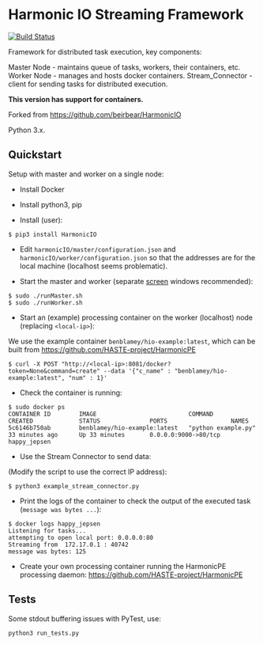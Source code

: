 # Harmonic IO Streaming Framework


[![Build Status](https://travis-ci.org/HASTE-project/HarmonicIO.svg?branch=master)](https://travis-ci.org/HASTE-project/HasteStorageClient)


Framework for distributed task execution, key components:

Master Node - maintains queue of tasks, workers, their containers, etc.
Worker Node - manages and hosts docker containers.
Stream_Connector - client for sending tasks for distributed execution.

**This version has support for containers.**

Forked from https://github.com/beirbear/HarmonicIO

Python 3.x.

## Quickstart


Setup with master and worker on a single node:

* Install Docker
* Install python3, pip

* Install (user):
```
$ pip3 install HarmonicIO
```

* Edit `harmonicIO/master/configuration.json` and `harmonicIO/worker/configuration.json` so that the addresses are for the local machine (localhost seems problematic).

* Start the master and worker (separate [screen](http://aperiodic.net/screen/quick_reference) windows recommended):
```
$ sudo ./runMaster.sh
$ sudo ./runWorker.sh
```

* Start an (example) processing container on the worker (localhost) node (replacing `<local-ip>`):

We use the example container `benblamey/hio-example:latest`, which can be built from https://github.com/HASTE-project/HarmonicPE
```
$ curl -X POST "http://<local-ip>:8081/docker?token=None&command=create" --data '{"c_name" : "benblamey/hio-example:latest", "num" : 1}'
```

* Check the container is running:
```
$ sudo docker ps
CONTAINER ID        IMAGE                          COMMAND               CREATED             STATUS              PORTS                  NAMES
5c6146b750ab        benblamey/hio-example:latest   "python example.py"   33 minutes ago      Up 33 minutes       0.0.0.0:9000->80/tcp   happy_jepsen
```

* Use the Stream Connector to send data:

(Modify the script to use the correct IP address):
```
$ python3 example_stream_connector.py
```


* Print the logs of the container to check the output of the executed task (`message was bytes ...`):
```
$ docker logs happy_jepsen 
Listening for tasks...
attempting to open local port: 0.0.0.0:80
Streaming from  172.17.0.1 : 40742
message was bytes: 125
```

* Create your own processing container running the HarmonicPE processing daemon:
https://github.com/HASTE-project/HarmonicPE

## Tests

Some stdout buffering issues with PyTest, use:

```
python3 run_tests.py
```

